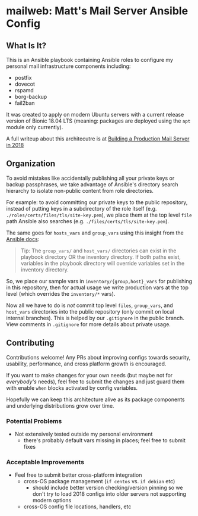 mailweb: Matt's Mail Server Ansible Config
==========================================

## What Is It?

This is an Ansible playbook containing Ansible roles to configure
my personal mail infrastructure components including:

- postfix
- dovecot
- rspamd
- borg-backup
- fail2ban

It was created to apply on modern Ubuntu servers with a current
release version of Bionic 18.04 LTS (meaning: packages are deployed using
the `apt` module only currently).

A full writeup about this architecutre is at [Building a Production Mail Server in 2018](https://matt.sh/email2018)

## Organization

To avoid mistakes like accidentally publishing all your private keys or
backup passphrases, we take advantage of Ansible's directory search hierarchy
to isolate non-public content from role directories.

For example: to avoid committing our private keys to the public repository,
instead of putting keys in a subdirectory of the role itself (e.g. `./roles/certs/files/tls/site-key.pem`),
we place them at the top level `file` path Ansible also searches (e.g. `./files/certs/tls/site-key.pem`).

The same goes for `hosts_vars` and `group_vars` using this insight from the
[Ansible docs](https://docs.ansible.com/ansible/latest/user_guide/intro_inventory.html#splitting-out-host-and-group-specific-data):

> Tip: The `group_vars/` and `host_vars/` directories can exist in the playbook directory OR the inventory directory. If both paths exist, variables in the playbook directory will override variables set in the inventory directory.

So, we place our sample vars in `inventory/{group,host}_vars` for publishing in this
repository, then for actual usage we write production vars at the top level (which overrides the `inventory/*` vars).

Now all we have to do is _not_ commit top level `files`, `group_vars`, and `host_vars` directories
into the public repository (only commit on local internal branches). This is helped
by our `.gitignore` in the public branch. View comments in `.gitignore` for more details
about private usage.


## Contributing

Contributions welcome! Any PRs about improving configs towards security, usability, performance, and cross platform growth is encouraged.

If you want to make changes for your own needs (but maybe not for _everybody's_ needs), feel free to submit the changes and just guard them with enable `when` blocks activated by config variables.

Hopefully we can keep this architecture alive as its package components and underlying distributions grow over time.

### Potential Problems

- Not extensively tested outside my personal environment
    - there's probably default vars missing in places; feel free to submit fixes

### Acceptable Improvements

- Feel free to submit better cross-platform integration
    - cross-OS package management (`if centos` vs. `if debian` etc)
        - should include better version checking/version pinning so we don't try to load 2018 configs into older servers not supporting modern options
    - cross-OS config file locations, handlers, etc
